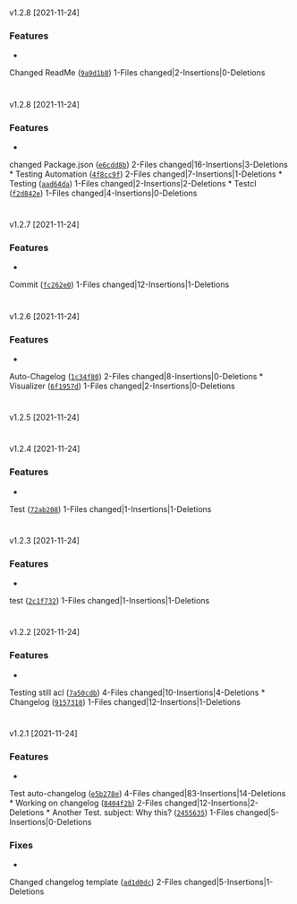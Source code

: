 #
v1.2.8
[2021-11-24]

### Features

*
Changed ReadMe
([`9a9d1b8`](https://github.com/Kaimodo/screeps-typescript-starter-modded/commit/9a9d1b8f04643ab3508570cf970549bd1487986c))
1-Files changed|2-Insertions|0-Deletions



#
v1.2.8
[2021-11-24]

### Features

*
changed Package.json
([`e6cdd8b`](https://github.com/Kaimodo/screeps-typescript-starter-modded/commit/e6cdd8beefe7b080ce68f313bdd3e1527214ce80))
2-Files changed|16-Insertions|3-Deletions
*
Testing Automation
([`4f8cc9f`](https://github.com/Kaimodo/screeps-typescript-starter-modded/commit/4f8cc9f206f135b07adb7648fb0015687a7d7d7c))
2-Files changed|7-Insertions|1-Deletions
*
Testing
([`aad64da`](https://github.com/Kaimodo/screeps-typescript-starter-modded/commit/aad64dac0a24ebb4bfef3b3300ef768b43b40e97))
1-Files changed|2-Insertions|2-Deletions
*
Testcl
([`f2d842e`](https://github.com/Kaimodo/screeps-typescript-starter-modded/commit/f2d842ef3dd1eb0351bcf91a92b414487cd07b0c))
1-Files changed|4-Insertions|0-Deletions



#
v1.2.7
[2021-11-24]

### Features

*
Commit
([`fc262e0`](https://github.com/Kaimodo/screeps-typescript-starter-modded/commit/fc262e0ab7918edc1a8aa868d5464bf66f751f23))
1-Files changed|12-Insertions|1-Deletions



#
v1.2.6
[2021-11-24]

### Features

*
Auto-Chagelog
([`1c34f80`](https://github.com/Kaimodo/screeps-typescript-starter-modded/commit/1c34f80bcbdd7b947d0a072038ef9d84289c8c50))
2-Files changed|8-Insertions|0-Deletions
*
Visualizer
([`6f1957d`](https://github.com/Kaimodo/screeps-typescript-starter-modded/commit/6f1957d8983cf4c69e328a6b7333d5874f432a9d))
1-Files changed|2-Insertions|0-Deletions



#
v1.2.5
[2021-11-24]




#
v1.2.4
[2021-11-24]

### Features

*
Test
([`72ab208`](https://github.com/Kaimodo/screeps-typescript-starter-modded/commit/72ab2085313a4850402f6bee908de0a90759c07e))
1-Files changed|1-Insertions|1-Deletions



#
v1.2.3
[2021-11-24]

### Features

*
test
([`2c1f732`](https://github.com/Kaimodo/screeps-typescript-starter-modded/commit/2c1f732108e77db4d34c52c812eac606f44444c5))
1-Files changed|1-Insertions|1-Deletions



#
v1.2.2
[2021-11-24]

### Features

*
Testing still acl
([`7a50cdb`](https://github.com/Kaimodo/screeps-typescript-starter-modded/commit/7a50cdb6a9b1419b0f17f549eacd263837bc7ee6))
4-Files changed|10-Insertions|4-Deletions
*
Changelog
([`9157318`](https://github.com/Kaimodo/screeps-typescript-starter-modded/commit/9157318a6963b31dce6786e0944c30a23b9bae5d))
1-Files changed|12-Insertions|1-Deletions



#
v1.2.1
[2021-11-24]

### Features

*
Test auto-changelog
([`e5b278e`](https://github.com/Kaimodo/screeps-typescript-starter-modded/commit/e5b278e942fb2a580b54a7816b9002772fcf84a7))
4-Files changed|83-Insertions|14-Deletions
*
Working on changelog
([`8404f2b`](https://github.com/Kaimodo/screeps-typescript-starter-modded/commit/8404f2b801f6283b04897f38f7a559381f8b7f4b))
2-Files changed|12-Insertions|2-Deletions
*
Another Test. subject: Why this?
([`2455635`](https://github.com/Kaimodo/screeps-typescript-starter-modded/commit/2455635892acbd46e98978808eb8f8c7e434aacb))
1-Files changed|5-Insertions|0-Deletions

### Fixes

*
Changed changelog template
([`ad1d0dc`](https://github.com/Kaimodo/screeps-typescript-starter-modded/commit/ad1d0dc9efb5b3e829ec29d6212dc4cc68a82d15))
2-Files changed|5-Insertions|1-Deletions


